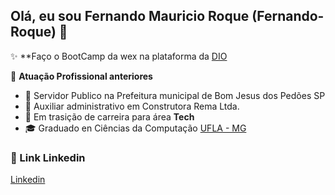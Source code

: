 ## Olá, eu sou Fernando Mauricio Roque (Fernando-Roque) 👋

✨ **Faço o BootCamp da wex na plataforma da [DIO](https://web.dio.me/home)

🏢 **Atuação Profissional anteriores**

- 🚀 Servidor Publico na Prefeitura municipal de Bom Jesus dos Pedões SP
- 🚀 Auxiliar administrativo em Construtora Rema Ltda.
- 🚀 Em trasição de carreira para área **Tech**
- 🎓 Graduado en Ciências da Computação [UFLA - MG ](https://ufla.br/)


### 📌 Link Linkedin

[Linkedin](https://www.linkedin.com/in/fernando-maur%C3%ADcio-roque/)

